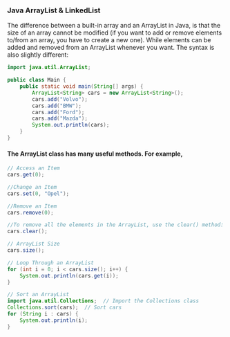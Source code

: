 ### Java ArrayList & LinkedList
The difference between a built-in array and an ArrayList in Java, is that the size of an array cannot be modified (if you want to add or remove elements to/from an array, you have to create a new one). While elements can be added and removed from an ArrayList whenever you want. The syntax is also slightly different:
```java
import java.util.ArrayList;

public class Main {
    public static void main(String[] args) {
        ArrayList<String> cars = new ArrayList<String>();
        cars.add("Volvo");
        cars.add("BMW");
        cars.add("Ford");
        cars.add("Mazda");
        System.out.println(cars);
    }
}
```
#### The ArrayList class has many useful methods. For example,

```java
// Access an Item
cars.get(0);

//Change an Item
cars.set(0, "Opel");

//Remove an Item
cars.remove(0);

//To remove all the elements in the ArrayList, use the clear() method:
cars.clear();

// ArrayList Size
cars.size();

// Loop Through an ArrayList
for (int i = 0; i < cars.size(); i++) {
    System.out.println(cars.get(i));
}

// Sort an ArrayList
import java.util.Collections;  // Import the Collections class
Collections.sort(cars);  // Sort cars
for (String i : cars) {
    System.out.println(i);
}
```